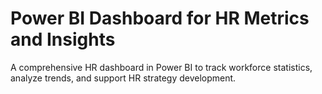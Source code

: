 # Power BI Dashboard for HR Metrics and Insights
 A comprehensive HR dashboard in Power BI to track workforce statistics, analyze trends, and support HR strategy development.
